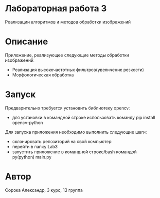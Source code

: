# Лабораторная работа 3
Реализации алгоритмов и методов обработки изображений
# Описание
Приложение, реализующее следующие методы обработки изображений:
- Реализация высокочастотных фильтров(увеличение резкости)
- Морфологическая обработка
# Запуск
Предварительно требуется установить библиотеку opencv:
- для установки в командной строке использовать команду pip install opencv-python

Для запуска приложения необходимо выполнить следующие шаги:
- склонировать репозиторий на свой компьютер
- перейти в папку Lab3
- запустить приложение в командной строке/bash командой py(python) main.py
# Автор
Сорока Александр, 3 курс, 13 группа

